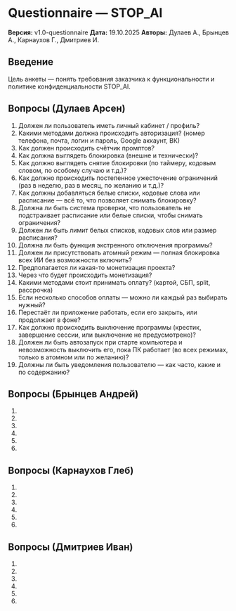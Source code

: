 # Questionnaire — STOP_AI

**Версия:** v1.0-questionnaire
**Дата:** 19.10.2025
**Авторы:** Дулаев А., Брынцев А., Карнаухов Г., Дмитриев И.

## Введение

Цель анкеты — понять требования заказчика к функциональности и
политике конфиденциальности STOP_AI.

## Вопросы (Дулаев Арсен)

1. Должен ли пользователь иметь личный кабинет / профиль?
2. Какими методами должна происходить авторизация?
(номер телефона, почта, логин и пароль, Google аккаунт, ВК)
3. Как должен происходить счётчик промптов?
4. Как должна выглядеть блокировка (внешне и технически)?
5. Как должно выглядеть снятие блокировки (по таймеру,
кодовым словом, по особому случаю и т.д.)?
6. Как должно происходить постепенное ужесточение ограничений
(раз в неделю, раз в месяц, по желанию и т.д.)?
7. Как должны добавляться белые списки, кодовые слова или
расписание — всё то, что позволяет снимать блокировку?
8. Должна ли быть система проверки, что пользователь не подстраивает
расписание или белые списки, чтобы снимать ограничения?
9. Должен ли быть лимит белых списков, кодовых слов или размер расписания?
10. Должна ли быть функция экстренного отключения программы?
11. Должен ли присутствовать атомный режим — полная блокировка
всех ИИ без возможности включить?
12. Предполагается ли какая-то монетизация проекта?
13. Через что будет происходить монетизация?
14. Какими методами стоит принимать оплату?
(картой, СБП, split, рассрочка)
15. Если несколько способов оплаты — можно ли каждый раз выбирать нужный?
16. Перестаёт ли приложение работать, если его закрыть,
или продолжает в фоне?
17. Как должно происходить выключение программы
(крестик, завершение сессии, или выключение не предусмотрено)?
18. Должен ли быть автозапуск при старте компьютера и невозможность
выключить его, пока ПК работает
(во всех режимах, только в атомном или по желанию)?
19. Должны ли быть уведомления пользователю — как часто, какие и по содержанию?

## Вопросы (Брынцев Андрей)

1.
2.
3.
4.
5.
6.

## Вопросы (Карнаухов Глеб)

1.
2.
3.
4.
5.
6.

## Вопросы (Дмитриев Иван)

1.
2.
3.
4.
5.
6.
